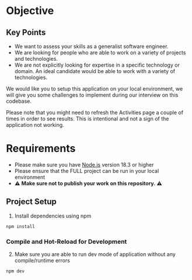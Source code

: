 # Objective

## Key Points

- We want to assess your skills as a generalist software engineer.
- We are looking for people who are able to work on a variety of projects and technologies.
- We are not explicitly looking for expertise in a specific technology or domain. An ideal candidate would be able to work with a variety of technologies.

We would like you to setup this application on your local environment, we will give you some challenges to implement during our interview on this codebase.

Please note that you might need to refresh the Activities page a couple of times in order to see results. This is intentional and not a sign of the application not working.

# Requirements

- Please make sure you have [Node.js](https://nodejs.org/) version 18.3 or higher
- Please ensure that the FULL project can be run in your local environment
- ⚠️ **Make sure not to publish your work on this repository.** ⚠️


## Project Setup
1. Install dependencies using npm
```sh
npm install
```

### Compile and Hot-Reload for Development
2. Make sure you are able to run dev mode of application without any compile/runtime errors
```sh
npm dev
```
